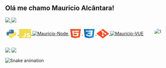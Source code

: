 ## Olá me chamo Mauricio Alcântara!
 <div>
  <a href="https://github.com/MauricioAlcantara">
  <img height="180em" src="https://github-readme-stats.vercel.app/api?username=MauricioAlcantara&show_icons=true&theme=radical&include_all_commits=true&count_private=true"/>
  <img height="180em" src="https://github-readme-stats.vercel.app/api/top-langs/?username=MauricioAlcantara&layout=compact&langs_count=7&theme=radical"/>
</div>
<div style="display: inline_block"><br>
  <img align="center" alt="Mauricio-Python" height="32" width="40" src="https://raw.githubusercontent.com/devicons/devicon/master/icons/python/python-original.svg">
  <img align="center" alt="Mauricio-Js" height="30" width="40" src="https://raw.githubusercontent.com/devicons/devicon/master/icons/javascript/javascript-plain.svg">
  <img align="center" alt="Mauricio-Node" height="30" width="40" src="https://cdn.jsdelivr.net/gh/devicons/devicon/icons/nodejs/nodejs-original.svg" />      
  <img align="center" alt="Mauricio-HTML" height="30" width="40" src="https://raw.githubusercontent.com/devicons/devicon/master/icons/html5/html5-original.svg">
  <img align="center" alt="Mauricio-CSS" height="30" width="40" src="https://raw.githubusercontent.com/devicons/devicon/master/icons/css3/css3-original.svg">
 <img align="center" alt="Mauricio-GIT" height="30" width="40" src="https://raw.githubusercontent.com/devicons/devicon/master/icons/git/git-original.svg">
 <img align="center" alt="Mauricio-VUE" height="30" width="40" src="https://cdn.jsdelivr.net/gh/devicons/devicon/icons/vuejs/vuejs-original.svg" />       
<img align="right" alt="1" height="150" style="border-radius:50px;" src="https://media.discordapp.net/attachments/717934299143471165/1037480936973025280/Logo_Mauricio.png">
</div>

  ##
 
 <div>
  <a href="https://www.linkedin.com/in/mauricio-alcantara-7a308223a/" target="_blank"><img src="https://img.shields.io/badge/-LinkedIn-%230077B5?style=for-the-badge&logo=linkedin&logoColor=white" target="_blank"></a>
  <a href = "mailto:mauricio.dashe1@gmail.com"><img src="https://img.shields.io/badge/-Gmail-%23333?style=for-the-badge&logo=gmail&logoColor=white" target="_blank"></a>
  
  ![Snake animation](https://github.com/MauricioAlcantara/MauricioAlcantara/blob/output/github-contribution-grid-snake.svg)
  
</div>
